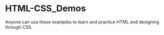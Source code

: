 # HTML-CSS_Demos
Anyone can use these examples to learn and practice HTML and designing through CSS.
